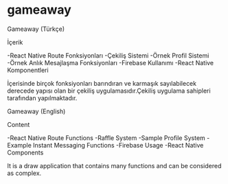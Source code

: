 # gameaway

Gameaway (Türkçe)

İçerik

-React Native Route Fonksiyonları
-Çekiliş Sistemi
-Örnek Profil Sistemi
-Örnek Anlık Mesajlaşma Fonksiyonları
-Firebase Kullanımı
-React Native Komponentleri

İçerisinde birçok fonksiyonları barındıran ve karmaşık sayılabilecek derecede yapısı olan bir çekiliş uygulamasıdır.Çekiliş uygulama sahipleri tarafından yapılmaktadır.

Gameaway (English)

Content

-React Native Route Functions
-Raffle System
-Sample Profile System
-Example Instant Messaging Functions
-Firebase Usage
-React Native Components

It is a draw application that contains many functions and can be considered as complex.
